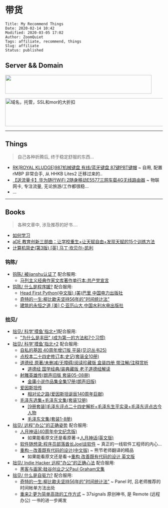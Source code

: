 # 带货

    Title: My Recommend Things
    Date: 2020-02-14 10:42
    Modified: 2020-03-05 17:02
    Author: ZoomQuiet
    Tags: affiliate, recommend, things
    Slug: affiliate
    Status: published

## Server && Domain



<a alt="最合算的 VPS"
    href="https://www.vultr.com/?ref=8333895"><img 
    src="https://www.vultr.com/media/banners/banner_468x60.png" width="468" height="60"></a>


<a href="https://namecheap.pxf.io/c/2105677/487333/5618" id="487333"><img src="//a.impactradius-go.com/display-ad/5618-487333" border="0" 
    alt="域名，托管，SSL和mor的大折扣" width="728" height="90"/></a><img height="0" width="0" src="//namecheap.pxf.io/i/2105677/487333/5618" style="position:absolute;visibility:hidden;" border="0" />



------
## Things
> 自己各种折腾后, 终于稳定舒服的东西...

- [RK(ROYAL KLUDGE)987机械键盘 有线/蓝牙键盘 87键PBT键帽](https://union-click.jd.com/jdc?e=&p=AyIGZRtbHQsRBFwbUhYyFQJRHVoWByJDCkMFSjJLQhBaGR4cDF8QTwcKXg1cAAQJS14MQQVYDwtFSlMTBAtHR0pZChUdRUFGfwAXXBAGFAZWHmtOaU1fM00eVWJGTy94JxdcVHggHQFlDh43VCtbFAMRBVYYWRcFIjdVHGtXbMeM8MLjltSYiYy698y5kjdUK1sRCxACVBtaHAobBlcrXBULImwLRQd1RkpTECtrJQEiN2UbaxYyUGkHGwgcUhJXUh9fR1EXDgEYCEVVFw9QTloXAUIEVUhaEzIQBlQfUg%3D%3D) ~ 自用, 配置 rMBP 非常合手, 从 HHKB Lites2 迁移过来的..
- [【送流量卡】华为随行WiFi 2随身移动E5577三网车载4G无线路由器](https://union-click.jd.com/jdc?e=&p=AyIGZRtaHAoSBVEfWBQyEQZWGF8XChQHURtrUV1KWQorAlBHU0VeBUVNR0ZbSkdETlcNVQtHRVNSUVNLXANBRA1XB14DS10cQQVYD21XHgRUGFgRABoBVR9bJUNwUz5%2FLnNAcVAreB91WmhVEmwnXkQeC2UaaxUDEwRXGFgXABU3ZRtcJUN8AVcSWhEGIgZlG18cABcAUBxTFQEVAmUcWxwyeVkLRztRWkZCZStrFjIiN1UrWCVAfAcBGF4RUBEAVR5aFwcRAFBLXhwLEwdQTlJCVhUGB0xSJQATBlES) ~ 物联网卡, 专注流量, 无论旅游/工作都很稳...
- ... 


------
## Books
> 各种文章中, 涉及推荐的好书....

- [如何学习](https://union-click.jd.com/jdc?e=&p=AyIGZRtTEQQaA1QdXxIyEgJRH1McARIEVRprUV1KWQorAlBHU0VeBUVNR0ZbSkdETlcNVQtHRVNSUVNLXANBRA1XB14DS10cQQVYD21XHgdQH18dCxEHVhtaJWESVS5pAhZFclcnawscAFpuAwULSlQeC2UaaxUDEwRXGFgXABU3ZRtcJUN8AlUaUhcyEzdVH1IQBREGUhJZHAMTN1IbUiVpTFkJex9NVlc3ZStYJTIiB2UYa1dsFQMHTFkTAUUPUhwMEFZBAAUSWxwGQgQCSQwRBEYHBU9rFwMTA1w%3D)
- [aDE 教育创新三部曲：让学校重生+让天赋自由+发现天赋的15个训练方法](https://union-click.jd.com/jdc?e=&p=AyIGZRtTHQUUAFQeUxcyFQNTElsWBBACXBlrUV1KWQorAlBHU0VeBUVNR0ZbSkdETlcNVQtHRVNSUVNLXANBRA1XB14DS10cQQVYD21XHgBRHVIVARQFUBJZJVgWYytNWl1BcENWZx9hcAwBAG9fbEQeC2UaaxUDEwRXGFgXABU3ZRtcJUN8B1QaXBEBEgFlGmsVBhsCUhhaEwcWD1IZaxICGzc%2BRQVJYlZfAV5rJTIRN2UrWyUBIkU7HgsXBEFUBkkIFgBFAgUSDhxSRwUFTw8XVREPBUhdRwsiBVQaXxw%3D)
- [计算机简史(第3版) [英] 马丁·坎贝尔–凯利](https://union-click.jd.com/jdc?e=&p=AyIGZRtbHQURAlEeUxcyFQ5SE1MXARoBVh1rUV1KWQorAlBHU0VeBUVNR0ZbSkdETlcNVQtHRVNSUVNLXANBRA1XB14DS10cQQVYD21XHgBcHFMdABEPUxhdJX5iZS1uAVBLcl5WHQR8RBIdC2sND0QeC2UaaxUDEwRXGFgXABU3ZRtcJUN8AFwfXREAIgZlG18cCxsFVx5TEQoUBmUcWxwyeVkLRztRWkZCZStrFjIiN1UrWCVAfA8FG1tGVUZQBh9fFwcSDwFIWEAAFgFRGVIUVUcCV09SJQATBlES)

### 钩陈/ 
- [钩陈/ 被jianshu认证了](https://mp.weixin.qq.com/s/0-jJlaXtvV_Czziq13U4eg) 配合服用:
    + [马列主义经典作家文库著作单行本:共产党宣言 ](https://union-click.jd.com/jdc?e=&p=AyIGZRhaFgsaB1MfXRAyEgdSHl4dChc3EUQDS10iXhBeGlcJDBkNXg9JHU4YDk5ER1xOGRNLGEEcVV8BXURFUFdfC0RVU1JRUy1OVxUCFQJQE1MQMhFdA3teF0NUZBRbMFAGG0w1WlMQaXILWStaJQITBlYZWBYAEABlK1sSMkBpja3tzaejG4Gx1MCKhTdUK1sRCxEBXBtcEQQUBlIrXBULImwLRQd1RkpTECtrJQEiN2UbaxYyUGkFT1MQVhUCUh4JFwUXBlxOUkZSEQ9QHQsXChtSUBgLRTIQBlQfUg%3D%3D)
- [钩陈/ 什么是程序媛?](https://mp.weixin.qq.com/s/RS2K8--lSzsgCHNTydToSQ) 配合服用:
    + [Head First Python(中文版) (美)巴里 中国电力出版社](https://union-click.jd.com/jdc?e=&p=AyIGZRtSEAQbAVASWRMyFgNSE10VABcGVx1rUV1KWQorAlBHU0VeBUVNR0ZbSkdETlcNVQtHRVNSUVNLXANBRA1XB14DS10cQQVYD21XHgNRHFMTAhACVBldJURMcyIYHG9qd083Xj0dX1l5PXpbHGIeC2UaaxUDEwRXGFgXABU3ZRtcJUN8B1QaXBECGgRlGmsVBhsFVxlcHAcbDl0eaxICGzc%2BRQVJYlZfAV5rJTIRN2UrWyUBIkU7TFtCV0AGVUxcFQJAAlUYDkUDEgVQSV9AURNSABoLQQQiBVQaXxw%3D)
    + [奇特的一生:柳比歇夫坚持56年的"时间统计法"](https://union-click.jd.com/jdc?e=&p=AyIGZRprFQIQBVUcWREyVlgNRQQlW1dCFFlQCxxKQgFHREkdSVJKSQVJHFRXFk9FUlpGQUpLCVBaTFhbXQtWVmpSWRtbFwASAFcfa2hhbEdVTzhQYRdxE1MGSGplQAVDOmUOHjdUK1sUAxEFVhhZFwUiN1Uca0NsEgZUGloUBxEFUCtaJQIWDlcYWBAEEg5dEl0lBRIOZXAFS15yQw1PHiUyIgRlK2sVMhE3F3VcRwVGBFEbUkIEGwBQGFwRUkZVVB8IQQAbBVwaCEYCRzdXGloRCw%3D%3D)
    + [建筑的永恒之道,[美] C·亚历山大,中国水利水电出版社](https://union-click.jd.com/jdc?e=&p=AyIGZRtTHAATD1wdWhEyFQJcHlMcBhcAVR9rUV1KWQorAlBHU0VeBUVTQg1cAAQJS14MRg1EDUtGfFcUQ0VjVld1FFktVlxWRltZAVFsSlJZHF4cBxoOUR5cFQYFUBZFBxlQU0VCTBhLXh5VFFlrQmlCYAheBFFnG3ENHlkTYVtgDE9aQw4eN1QrWxQDEQVWGFkXBSI3VRxrVGwSBlYTUhUBEDdUK1sRCxAFVxxTHQUVAlArXBULImwLRQd1RkpTECtrJQEiN2UbaxYyUGlTHwwcBxADBUxdEAYXD1RLCxUCRVNVEwgRUkIEXE9cHDIQBlQfUg%3D%3D)


### 拙见/ 

- [拙见/ 科学'摸鱼'指北+1](https://mp.weixin.qq.com/s/fnu9dtLQVc_TiShluhXccw)配合服用:
    + ["为什么是丰田" (成为第一的方法和7个习惯)](https://union-click.jd.com/jdc?e=&p=AyIGZRtYEwITAFQaWhwyFQNSGlMQAxQFVxtrUV1KWQorAlBHU0VeBUVNR0ZbSkdETlcNVQtHRVNSUVNLXANBRA1XB14DS10cQQVYD21XHgBRHFodBxMBVxlbJURZUwUbHR19clkFZzIVUUFaCkAvY1QeC2UaaxUDEwRXGFgXABU3ZRtcJUN8AVMdXxALIgZlG18cARYDVxteFwUVDmUcWxwyeVkLRztRWkZCZStrFjIiN1UrWCVAfAZdHgsUCxtQVE8IHQcWUAETDEUEFw8BHFkVAUUAVUheJQATBlES)
- [拙见/ 科学'摸鱼'指北+2](https://mp.weixin.qq.com/s/4NZGKhdbAaanxNKZyQR-vg) 配合服用:
    + [自私的基因 40周年增订版 平装(见识丛书25)](https://union-click.jd.com/jdc?e=&p=AyIGZRprFQEXAFUdXhAyVlgNRQQlW1dCFFlQCxxKQgFHREkdSVJKSQVJHFRXFk9FUlpGQUpLCVBaTFhbXQtWVmpSWRtYEAUSAVAea1FQZ0MJSAN9YllhV2U%2FSEFzUDBvWnUOHjdUK1sUAxEFVhhZFwUiN1Uca0NsEgZUGloUBxEFUStaJQIWDlYcWxEDFgVSGFIlBRIOZXAFS15yQw1PHiUyIgRlK2sVMhE3F3VcFVJGVFcaXRwFEAFQTF4RUhpVV0gMHApHBgUZCUJWQjdXGloRCw%3D%3D)
    + [点校本二十四史修订本:史记(套装全10册)](https://union-click.jd.com/jdc?e=&p=AyIGZRhaFgIQBlQYUxYyEgdRGFoUCxs3EUQDS10iXhBeGlcJDBkNXg9JHU4YDk5ER1xOGRNLGEEcVV8BXURFUFdfC0RVU1JRUy1OVxUCFgRUGlIcMmtHNEVdY19RZxBtA1dYc3MUQhgcSVQLWStaJQITBlYZWBYAEABlK1sSMkBpja3tzaejG4Gx1MCKhTdUK1sRCxEEXRlZFQARAVYrXBULImwLRQd1RkpTECtrJQEiN2UbaxYyUGlUS1wcURMDBUlaHAEXBlIZCBFSGgddHF1CUUdUBxJfRTIQBlQfUg%3D%3D)
    + [道德经 原著/未删减/无障碍/阅读珍藏版 盒装四册 带注解/注释赏析](https://union-click.jd.com/jdc?e=&p=AyIGZRlaHQMRB1EdWCUBFAdcH1oRAxQAXSsfSlpMWGVCHlBDUAxLBQNQVk4YCQQAQB1AWQkFHUVBRhkSQw9THUJVEEMFSgxUVxZPI0AOEQFVEl8UBhMBUhNraEBsZjN5WBdnDEcPGSRlSm1dXRwgUw4eN1QrWxQDEQVWGFkXBSI3VRxrVGwaBVwZXCUDIgdRElgWChAFXB5bHQYiAFUSa35cTFs1XwNBRyI3ZRhrJTISN1YrGXsAEAddHg8QChQFUh9eFAURVFJLDxQKQgZVS11HChsFBStZFAMWDg%3D%3D)
        * [道德经 国学经典/装典藏版 老子道德经解读](https://union-click.jd.com/jdc?e=&p=AyIGZRteFgQRAVQZWxwyFgZUGlMXAxsCVRxrUV1KWQorAlBHU0VeBUVNR0ZbSkdETlcNVQtHRVNSUVNLXANBRA1XB14DS10cQQVYD21XHgNUGlodABMOUBtcJV9wAk9LO0cBckwjGyRxf1VUMgE%2FV2IeC2UaaxUDEwRXGFgXABU3ZRtcJUN8B1QaWhYEEwNlGmsVBhsEVhNZEAcUAFMZaxICGzc%2BRQVJYlZfAV5rJTIRN2UrWyUBIkU7GVkVChdTUBNdFwUWAlQcWEYFQlNUEwsUAkIBBxNSF1IiBVQaXxw%3D)
    + [射雕英雄传(朗声旧版 套装05-08册)](https://union-click.jd.com/jdc?e=&p=AyIGZRhaFgIQBlQYUxYyEgdXG1gWCxE3EUQDS10iXhBeGlcJDBkNXg9JHU4YDk5ER1xOGRNLGEEcVV8BXURFUFdfC0RVU1JRUy1OVxUCEAdWGFIWMhQEPF4QEwtMZytfExFJbVgKfxNwYUQLWStaJQITBlYZWBYAEABlK1sSMkBpja3tzaejG4Gx1MCKhTdUK1sRCxEEXRlcFAcaB1UrXBULImwLRQd1RkpTECtrJQEiN2UbaxYyUGlRGF4XUEABABIMEAIXBlVLUx0FFFdQHVwUCxEEARlYETIQBlQfUg%3D%3D)
        * [金庸小说作品集全集17册(朗声旧版)](https://union-click.jd.com/jdc?e=&p=AyIGZRtTEgoVA1McUhQyEgRVG14UBRQEURJrUV1KWQorAlBHU0VeBUVNR0ZbSkdETlcNVQtHRVNSUVNLXANBRA1XB14DS10cQQVYD21XHgdWG1sQAxUBVh9SJQN7UgtgXEJncAQnYD51Vm5gMlIhamIeC2UaaxUDEwRXGFgXABU3ZRtcJUN8AFMbXBIEIgZlG18cAREPVxxeFAEVDmUcWxwyeVkLRztRWkZCZStrFjIiN1UrWCVAfANWHllHUBRSXExeFQcTBwUTUxIEQgJTHFocARFTVxhfJQATBlES)
    + [爱因斯坦传](https://union-click.jd.com/jdc?e=&p=AyIGZRhaFgIQBlQYUxYyEgdSHloSARY3EUQDS10iXhBeGlcJDBkNXg9JHU4YDk5ER1xOGRNLGEEcVV8BXURFUFdfC0RVU1JRUy1OVxUCFQJUHFgRMlsAK1MfbGtOZAJTJUllWwQhfiBvZ2ILWStaJQITBlYZWBYAEABlK1sSMkBpja3tzaejG4Gx1MCKhTdUK1sRCxEEXRldEgQbDlYrXBULImwLRQd1RkpTECtrJQEiN2UbaxYyUGlUE1sRVRAHAhtdQAMXB1ASCEVVFQ9QGw5AARcOVhhYFjIQBlQfUg%3D%3D)
        * [相对论之路(爱因斯坦诞辰140周年巨献)](https://union-click.jd.com/jdc?e=&p=AyIGZRhaFgIQBlQYUxYyEgRRH18cChQ3EUQDS10iXhBeGlcJDBkNXg9JHU4YDk5ER1xOGRNLGEEcVV8BXURFUFdfC0RVU1JRUy1OVxUBFgNRElMTMm51NVIlcwNbZyIYEG1xbQUXezJ0WVQLWStaJQITBlYZWBYAEABlK1sSMkBpja3tzaejG4Gx1MCKhTdUK1sRCxEEXRldHQUaA1wrXBULImwLRQd1RkpTECtrJQEiN2UbaxYyUGlUE1sRVRAHAhtdQAMXB1ASCEVVFQ9QGw5AARcOVhhYFjIQBlQfUg%3D%3D)
    + [毛泽东选集+毛泽东文集(套装12册)](https://union-click.jd.com/jdc?e=&p=AyIGZR5YEAATAV0fWCUAGwdWHlwQBRYFUSsfSlpMWGVCHlBDUAxLBQNQVk4YCQQAQB1AWQkFHUVBRhkSQw9THUJVEEMFSgxUVxZPI0AOEA5VGF4SBxUDVx9rE2JODxJLJV5gbU8KGQ4USmVhM3IAZQ4eN1QrWxQDEQVWGFkXBSI3VRxrVGwWDl0cXyUDIgdRElgWChAPVx5eFQUiAFUSa35cTFs1XwNBRyI3ZRhrJTISN1YrGXsFRQUBH14SARYHAkxeHAYVD1IZUxBXEwdUE1hFAxNSBytZFAMWDg%3D%3D)
        * [[9册套装]毛泽东评点二十四史解析+毛泽东生平实录+毛泽东评点古今人物](https://union-click.jd.com/jdc?e=&p=AyIGZR5YEAATAV0fWCUBFANRHFsdBRAOUysfSlpMWGVCHlBDUAxLBQNQVk4YCQQAQB1AWQkFHUVBRhkSQw9THUJVEEMFSgxUVxZPI0AOEQFRH1wVChUFXB1raFRbcgBGAE9gQXEraAt9Sk1HBXA%2BQw4eN1QrWxQDEQVWGFkXBSI3VRxrVGwWDl0cXyUDIgdRElgWChAPUhlZEwIiAFUSa35cTFs1XwNBRyI3ZRhrJTISN1YrGXsFRQUBH14SARYHAkxeHAYVD1IZUxBXEwdUE1hFAxNSBytZFAMWDg%3D%3D)
        * [毛泽东文集(套装1-8册) ](https://union-click.jd.com/jdc?e=&p=AyIGZRhaFgIQBlQYUxYyEgddE14dBxc3EUQDS10iXhBeGlcJDBkNXg9JHU4YDk5ER1xOGRNLGEEcVV8BXURFUFdfC0RVU1JRUy1OVxUCGg9QE14QMkxfLmsyc0F1ZSBHH1x4UE5UQCRJVmILWStaJQITBlYZWBYAEABlK1sSMkBpja3tzaejG4Gx1MCKhTdUK1sRCxEEXRlTHQMTBVArXBULImwLRQd1RkpTECtrJQEiN2UbaxYyUGlSTFlBBhcAVh9bQlUXDlEcUxIAGgIAGlsUChFXVBoORzIQBlQfUg%3D%3D)
- [拙见/ 远程"办公"的正确姿势](https://mp.weixin.qq.com/s/XzN7if9-ntvOkIbRrT4s_Q) 配合服用:
    + [人月神话(40周年中文纪念版)](https://union-click.jd.com/jdc?e=&p=AyIGZRhaFgsaB1MfXRAyEgRQGlsTBxo3EUQDS10iXhBeGlcJDBkNXg9JHU4YDk5ER1xOGRNLGEEcVV8BXURFUFdfC0RVU1JRUy1OVxUBFwZVHV4dMlJdDEAOFEdxZQlLL0N6TkUeYzBtcGILWStaJQITBlYZWBYAEABlK1sSMkBpja3tzaejG4Gx1MCKhTdUK1sRCxEBVBlaFwMQD1ErXBULImwLRQd1RkpTECtrJQEiN2UbaxYyUGlSGA5AURpQAkwJQlcXBlFPC0AHRgAAGQ5FAkVXXExYHDIQBlQfUg%3D%3D)
        * 如果能看原文还是看原著->[人月神话(英文版)](https://union-click.jd.com/jdc?e=&p=AyIGZRhaFgsaB1MfXRAyEgZXH14QBRc3EUQDS10iXhBeGlcJDBkNXg9JHU4YDk5ER1xOGRNLGEEcVV8BXURFUFdfC0RVU1JRUy1OVxUDEANQHlwQMk8OJ3sdXANPZShLGUBRUmAdUw5AcUQLWStaJQITBlYZWBYAEABlK1sSMkBpja3tzaejG4Gx1MCKhTdUK1sRCxEBVBlaEQATBVwrXBULImwLRQd1RkpTECtrJQEiN2UbaxYyUGlSGA5AURpQAkwJQlcXBlFPC0AHRgAAGQ5FAkVXXExYHDIQBlQfUg%3D%3D)
    + [软件随想录:程序员部落酋长Joel谈软件](https://union-click.jd.com/jdc?e=&p=AyIGZRhaFgsaB1MfXRAyEgZUHFkdBBM3EUQDS10iXhBeGlcJDBkNXg9JHU4YDk5ER1xOGRNLGEEcVV8BXURFUFdfC0RVU1JRUy1OVxUDEwBXE10UMhEdEn4SVnZhZRRtDQ8AEFsrQj5OXEQLWStaJQITBlYZWBYAEABlK1sSMkBpja3tzaejG4Gx1MCKhTdUK1sRCxEBVBlbEwQSAl0rXBULImwLRQd1RkpTECtrJQEiN2UbaxYyUGldSw4QUBMEVUhTEwIXAQZPUhVWFQZQGg4dVhEFB0lSRzIQBlQfUg%3D%3D) ~ 真正的一线软件工程师的内心...
    + [重构－改善既有代码的设计(中文版)](https://union-click.jd.com/jdc?e=&p=AyIGZRtSFQASAVIfXxIyFQJXHFkTBhUBUBNrUV1KWQorAlBHU0VeBUVNR0ZbSkdETlcNVQtHRVNSUVNLXANBRA1XB14DS10cQQVYD21XHgBQGVwXBBYAUx5TJQpncjNZQWVEcQIrGyxTBGoEHB0aD0QeC2UaaxUDEwRXGFgXABU3ZRtcJUN8B1QaXxMLEwRlGmsVBhsEUxpZFwEWDlQfaxICGzc%2BRQVJYlZfAV5rJTIRN2UrWyUBIkU7TwkTV0IGVU9ZEQYTAgBIUkUGEQAGEl0XAxFSB05cFVUiBVQaXxw%3D) ~ 熊节老师翻译的精品
        * 如果能看原文还是看->[重构 改善既有代码的设计 英文版](https://union-click.jd.com/jdc?e=&p=AyIGZRhaFgsaB1MfXRAyEgdcGF4QChY3EUQDS10iXhBeGlcJDBkNXg9JHU4YDk5ER1xOGRNLGEEcVV8BXURFUFdfC0RVU1JRUy1OVxUCGwRQHlMRMltDCH8ZFkBXYj1lCX5hUgRQZRx%2BXEQLWStaJQITBlYZWBYAEABlK1sSMkBpja3tzaejG4Gx1MCKhTdUK1sRCxEBVBlZEgESB1UrXBULImwLRQd1RkpTECtrJQEiN2UbaxYyUGkBSV1AUhMHARlfEQMXUgYSCxEBFVRcHVkUAUdVABxbQjIQBlQfUg%3D%3D)
- [拙见/ Indie Hacker 远程"办公"的正确心法](https://mp.weixin.qq.com/s/d28HqnF5aRs0jZ4tKwSmQg) 配合服用:
    + [黑客与画家:硅谷创业之父Paul Graham文集](https://union-click.jd.com/jdc?e=&p=AyIGZRhaFgsaB1MfXRAyEgZRElgQChY3EUQDS10iXhBeGlcJDBkNXg9JHU4YDk5ER1xOGRNLGEEcVV8BXURFUFdfC0RVU1JRUy1OVxUDFg5WHlMRMhJPAUcJdwRZZDRfB0BbCH0OeF9hWVQLWStaJQITBlYZWBYAEABlK1sSMkBpja3tzaejG4Gx1MCKhTdUK1sRCxEBXRxYEQMbBVYrXBULImwLRQd1RkpTECtrJQEiN2UbaxYyUGlSGFwTA0FXURIPQQsXBFUfCEZRQVNUTA4UBxtTABkLQjIQBlQfUg%3D%3D)
- [拙见/ 什么是自驱力?](https://mp.weixin.qq.com/s/pi7JosExERPM-zRt27bA_A) 配合服用:
    + [奇特的一生:柳比歇夫坚持56年的"时间统计法"](https://union-click.jd.com/jdc?e=&p=AyIGZRprFQIQBVUcWREyVlgNRQQlW1dCFFlQCxxKQgFHREkdSVJKSQVJHFRXFk9FUlpGQUpLCVBaTFhbXQtWVmpSWRtbFwASAFcfa2hhbEdVTzhQYRdxE1MGSGplQAVDOmUOHjdUK1sUAxEFVhhZFwUiN1Uca0NsEgZUGloUBxEFUCtaJQIWDlcYWBAEEg5dEl0lBRIOZXAFS15yQw1PHiUyIgRlK2sVMhE3F3VcRwVGBFEbUkIEGwBQGFwRUkZVVB8IQQAbBVwaCEYCRzdXGloRCw%3D%3D) ~ Panel 时, 吕老师推荐的时间帐单方法出处
    + [重来2:更为简单高效的工作方式](https://union-click.jd.com/jdc?e=&p=AyIGZRprFQEXDlwfXRwyVlgNRQQlW1dCFFlQCxxKQgFHREkdSVJKSQVJHFRXFk9FUlpGQUpLCVBaTFhbXQtWVmpSWRtYEAsbA1MSa2d7SncoaVlXYWdPAFNaY0AUDwMfKUMOHjdUK1sUAxEFVhhZFwUiN1Uca0NsEgZUGloUBxEFUStaJQIWDlcYXhcEFgZcGl0lBRIOZXAFS15yQw1PHiUyIgRlK2sVMhE3F3UJQgpBA1ZIUxxVGlVQHFpHUhQOAklaEwFBDgdPWhACFzdXGloRCw%3D%3D) ~ 37signals 原创神书, 是 Remote (远程办公) 一书的进一步阐发

